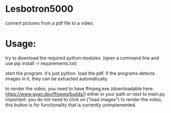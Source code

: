 # Lesbotron5000

convert pictures from a pdf file to a video.

# Usage:
try to download the required python modules. (open a command line and use pip install -r requirements.txt)

start the program. it's just python.
load the pdf. if the programs detects images in it, they can be extracted automatically.

to render the video, you need to have ffmpeg.exe (downloadable here: https://www.gyan.dev/ffmpeg/builds/) either in your path or next to main.py.
important: you do not need to click on ("load images") to render the video, this button is for functionality that is currently unimplemented.
